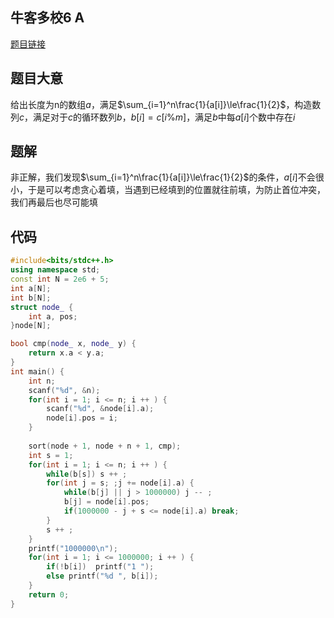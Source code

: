 ## 牛客多校6 A

<a href="https://ac.nowcoder.com/acm/contest/33191/A">题目链接</a>

## 题目大意

给出长度为n的数组$a$，满足$\sum_{i=1}^n\frac{1}{a[i]}\le\frac{1}{2}$，构造数列$c$，满足对于$c$的循环数列$b$，$b[i]=c[i\%m]$，满足$b$中每$a[i]$个数中存在$i$

## 题解

非正解，我们发现$\sum_{i=1}^n\frac{1}{a[i]}\le\frac{1}{2}$的条件，$a[i]$不会很小，于是可以考虑贪心着填，当遇到已经填到的位置就往前填，为防止首位冲突，我们再最后也尽可能填

## 代码

```c++
#include<bits/stdc++.h>
using namespace std;
const int N = 2e6 + 5;
int a[N];
int b[N];
struct node_ {
    int a, pos;
}node[N];

bool cmp(node_ x, node_ y) {
    return x.a < y.a;
}
int main() {
    int n;
    scanf("%d", &n);
    for(int i = 1; i <= n; i ++ ) {
        scanf("%d", &node[i].a);
        node[i].pos = i;
    }
    
    sort(node + 1, node + n + 1, cmp);
    int s = 1;
    for(int i = 1; i <= n; i ++ ) {
        while(b[s]) s ++ ;
        for(int j = s; ;j += node[i].a) {
            while(b[j] || j > 1000000) j -- ;
            b[j] = node[i].pos;
            if(1000000 - j + s <= node[i].a) break;
        }
        s ++ ;
    }
    printf("1000000\n");
    for(int i = 1; i <= 1000000; i ++ ) {
        if(!b[i])  printf("1 ");
        else printf("%d ", b[i]);
    }
    return 0;
}
```